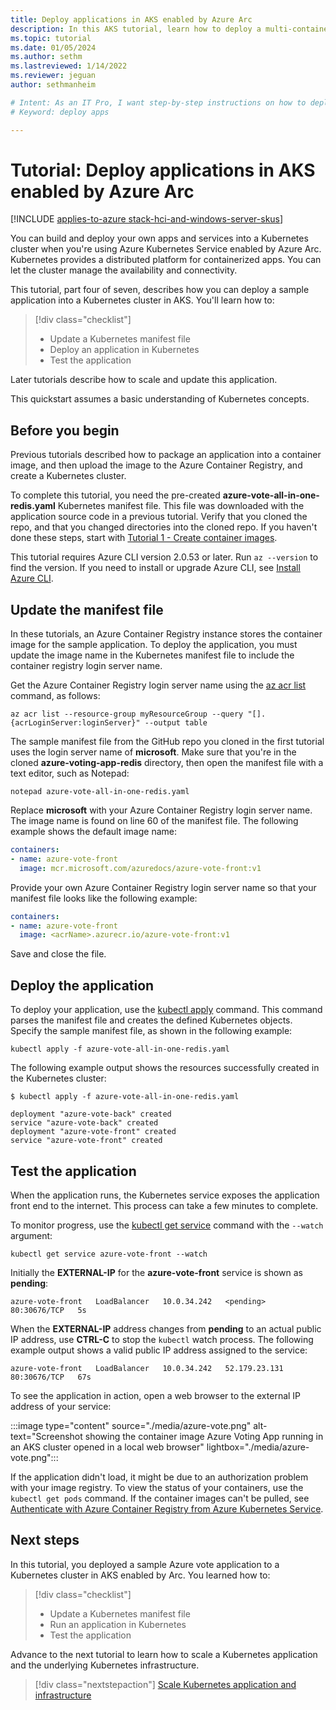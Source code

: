 ```yaml
---
title: Deploy applications in AKS enabled by Azure Arc
description: In this AKS tutorial, learn how to deploy a multi-container application to a cluster using a custom image stored in Azure Container Registry.
ms.topic: tutorial
ms.date: 01/05/2024
ms.author: sethm 
ms.lastreviewed: 1/14/2022
ms.reviewer: jeguan
author: sethmanheim

# Intent: As an IT Pro, I want step-by-step instructions on how to deploy an application into a Kubernetes cluster so that the cluster manages the availability and connectivity.
# Keyword: deploy apps

---
```


# Tutorial: Deploy applications in AKS enabled by Azure Arc

[!INCLUDE [applies-to-azure stack-hci-and-windows-server-skus](includes/aks-hci-applies-to-skus/aks-hybrid-applies-to-azure-stack-hci-windows-server-sku.md)]

You can build and deploy your own apps and services into a Kubernetes cluster when you're using Azure Kubernetes Service enabled by Azure Arc. Kubernetes provides a distributed platform for containerized apps. You can let the cluster manage the availability and connectivity.

This tutorial, part four of seven, describes how you can deploy a sample application into a Kubernetes cluster in AKS. You'll learn how to:

> [!div class="checklist"]
> * Update a Kubernetes manifest file
> * Deploy an application in Kubernetes
> * Test the application

Later tutorials describe how to scale and update this application.

This quickstart assumes a basic understanding of Kubernetes concepts.

## Before you begin

Previous tutorials described how to package an application into a container image, and then upload the image to the Azure Container Registry, and create a Kubernetes cluster.

To complete this tutorial, you need the pre-created **azure-vote-all-in-one-redis.yaml** Kubernetes manifest file. This file was downloaded with the application source code in a previous tutorial. Verify that you cloned the repo, and that you changed directories into the cloned repo. If you haven't done these steps, start with [Tutorial 1 - Create container images](tutorial-kubernetes-prepare-application.md).

This tutorial requires Azure CLI version 2.0.53 or later. Run `az --version` to find the version. If you need to install or upgrade Azure CLI, see [Install Azure CLI][azure-cli-install].

## Update the manifest file

In these tutorials, an Azure Container Registry instance stores the container image for the sample application. To deploy the application, you must update the image name in the Kubernetes manifest file to include the container registry login server name.

Get the Azure Container Registry login server name using the [az acr list][az-acr-list] command, as follows:

```azurecli
az acr list --resource-group myResourceGroup --query "[].{acrLoginServer:loginServer}" --output table
```

The sample manifest file from the GitHub repo you cloned in the first tutorial uses the login server name of **microsoft**. Make sure that you're in the cloned **azure-voting-app-redis** directory, then open the manifest file with a text editor, such as Notepad:

```console
notepad azure-vote-all-in-one-redis.yaml
```

Replace **microsoft** with your Azure Container Registry login server name. The image name is found on line 60 of the manifest file. The following example shows the default image name:

```yaml
containers:
- name: azure-vote-front
  image: mcr.microsoft.com/azuredocs/azure-vote-front:v1
```

Provide your own Azure Container Registry login server name so that your manifest file looks like the following example:

```yaml
containers:
- name: azure-vote-front
  image: <acrName>.azurecr.io/azure-vote-front:v1
```

Save and close the file.

## Deploy the application

To deploy your application, use the [kubectl apply][kubectl-apply] command. This command parses the manifest file and creates the defined Kubernetes objects. Specify the sample manifest file, as shown in the following example:

```console
kubectl apply -f azure-vote-all-in-one-redis.yaml
```

The following example output shows the resources successfully created in the Kubernetes cluster:

```console
$ kubectl apply -f azure-vote-all-in-one-redis.yaml

deployment "azure-vote-back" created
service "azure-vote-back" created
deployment "azure-vote-front" created
service "azure-vote-front" created
```

## Test the application

When the application runs, the Kubernetes service exposes the application front end to the internet. This process can take a few minutes to complete.

To monitor progress, use the [kubectl get service][kubectl-get] command with the `--watch` argument:

```console
kubectl get service azure-vote-front --watch
```

Initially the **EXTERNAL-IP** for the **azure-vote-front** service is shown as **pending**:

```output
azure-vote-front   LoadBalancer   10.0.34.242   <pending>     80:30676/TCP   5s
```

When the **EXTERNAL-IP** address changes from **pending** to an actual public IP address, use **CTRL-C** to stop the `kubectl` watch process. The following example output shows a valid public IP address assigned to the service:

```output
azure-vote-front   LoadBalancer   10.0.34.242   52.179.23.131   80:30676/TCP   67s
```

To see the application in action, open a web browser to the external IP address of your service:

:::image type="content" source="./media/azure-vote.png" alt-text="Screenshot showing the container image Azure Voting App running in an AKS cluster opened in a local web browser" lightbox="./media/azure-vote.png":::

If the application didn't load, it might be due to an authorization problem with your image registry. To view the status of your containers, use the `kubectl get pods` command. If the container images can't be pulled, see [Authenticate with Azure Container Registry from Azure Kubernetes Service](/azure/aks/cluster-container-registry-integration?toc=/azure/aks/hybrid/toc.json&bc=/azure/aks/hybrid/breadcrumb/toc.json).

## Next steps

In this tutorial, you deployed a sample Azure vote application to a Kubernetes cluster in AKS enabled by Arc. You learned how to:

> [!div class="checklist"]
> * Update a Kubernetes manifest file
> * Run an application in Kubernetes
> * Test the application

Advance to the next tutorial to learn how to scale a Kubernetes application and the underlying Kubernetes infrastructure.

> [!div class="nextstepaction"]
> [Scale Kubernetes application and infrastructure](./tutorial-kubernetes-scale.md)

<!-- LINKS - external -->
[kubectl-apply]: https://kubernetes.io/docs/reference/generated/kubectl/kubectl-commands#apply
[kubectl-get]: https://kubernetes.io/docs/reference/generated/kubectl/kubectl-commands#get

<!-- LINKS - internal -->
[az-acr-list]: /cli/azure/acr
[azure-cli-install]: /cli/azure/install-azure-cli
